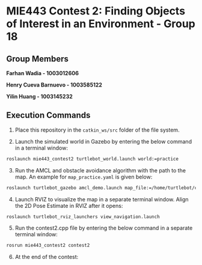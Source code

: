 # MIE443 Contest 2: Finding Objects of Interest in an Environment - Group 18
## Group Members
**Farhan Wadia - 1003012606**

**Henry Cueva Barnuevo - 1003585122**

**Yilin Huang - 1003145232**

## Execution Commands
1. Place this repository in the `catkin_ws/src` folder of the file system.

2. Launch the simulated world in Gazebo by entering the below command in a terminal window:
```bash
roslaunch mie443_contest2 turtlebot_world.launch world:=practice
```
3. Run the AMCL and obstacle avoidance algorithm with the path to the map. An example for `map_practice.yaml` is given below:
```bash
roslaunch turtlebot_gazebo amcl_demo.launch map_file:=/home/turtlebot/catkin_ws/src/mie443_contest2/maps/map_practice.yaml
```
4. Launch RVIZ to visualize the map in a separate terminal window. Align the 2D Pose Estimate in RVIZ after it opens:
```bash
roslaunch turtlebot_rviz_launchers view_navigation.launch
```
5. Run the contest2.cpp file by entering the below command in a separate terminal window:
```bash
rosrun mie443_contest2 contest2
```
6. At the end of the contest:
```bash

```

